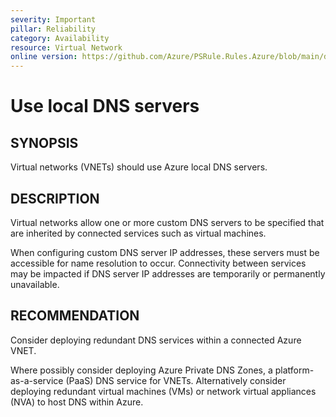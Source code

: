 ```yaml
---
severity: Important
pillar: Reliability
category: Availability
resource: Virtual Network
online version: https://github.com/Azure/PSRule.Rules.Azure/blob/main/docs/en/rules/Azure.VNET.LocalDNS.md
---
```


# Use local DNS servers

## SYNOPSIS

Virtual networks (VNETs) should use Azure local DNS servers.

## DESCRIPTION

Virtual networks allow one or more custom DNS servers to be specified that are inherited by connected services such as virtual machines.

When configuring custom DNS server IP addresses, these servers must be accessible for name resolution to occur.
Connectivity between services may be impacted if DNS server IP addresses are temporarily or permanently unavailable.

## RECOMMENDATION

Consider deploying redundant DNS services within a connected Azure VNET.

Where possibly consider deploying Azure Private DNS Zones, a platform-as-a-service (PaaS) DNS service for VNETs.
Alternatively consider deploying redundant virtual machines (VMs) or network virtual appliances (NVA) to host DNS within Azure.
